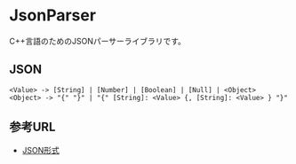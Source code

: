 # JsonParser

C++言語のためのJSONパーサーライブラリです。

## JSON

```
<Value> -> [String] | [Number] | [Boolean] | [Null] | <Object>
<Object> -> "{" "}" | "{" [String]: <Value> {, [String]: <Value> } "}" 
```

## 参考URL
- [JSON形式](https://www.tohoho-web.com/ex/json.html)
